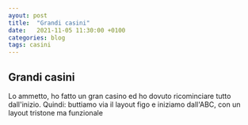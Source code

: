 ```yaml
---
ayout: post
title:  "Grandi casini"
date:   2021-11-05 11:30:00 +0100
categories: blog
tags: casini
---
```


## Grandi casini

Lo ammetto, ho fatto un gran casino ed ho dovuto ricominciare tutto dall'inizio.
Quindi: buttiamo via il layout figo e iniziamo dall'ABC, con un layout tristone ma funzionale
